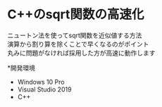 # C++のsqrt関数の高速化
ニュートン法を使ってsqrt関数を近似値する方法<br>
演算から割り算を除くことで早くなるのがポイント<br>
丸みに問題がなければ採用した方が高速に動作します<p>

*開発環境
- Windows 10 Pro
- Visual Studio 2019
- C++
